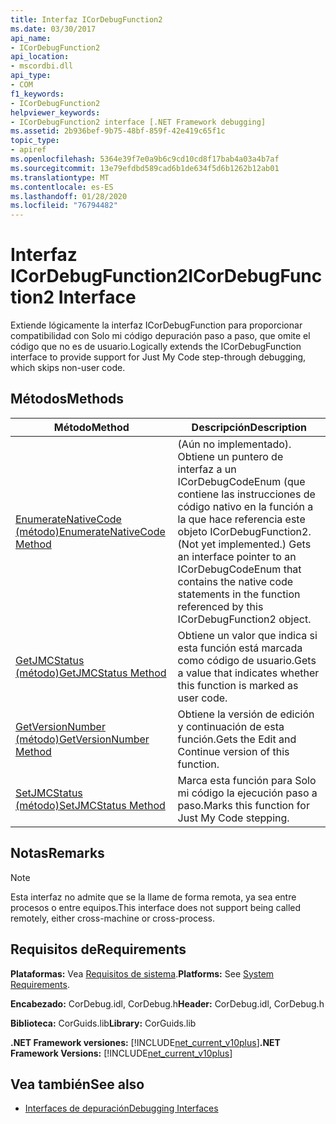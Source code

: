 ```yaml
---
title: Interfaz ICorDebugFunction2
ms.date: 03/30/2017
api_name:
- ICorDebugFunction2
api_location:
- mscordbi.dll
api_type:
- COM
f1_keywords:
- ICorDebugFunction2
helpviewer_keywords:
- ICorDebugFunction2 interface [.NET Framework debugging]
ms.assetid: 2b936bef-9b75-48bf-859f-42e419c65f1c
topic_type:
- apiref
ms.openlocfilehash: 5364e39f7e0a9b6c9cd10cd8f17bab4a03a4b7af
ms.sourcegitcommit: 13e79efdbd589cad6b1de634f5d6b1262b12ab01
ms.translationtype: MT
ms.contentlocale: es-ES
ms.lasthandoff: 01/28/2020
ms.locfileid: "76794482"
---
```

# <a name="icordebugfunction2-interface"></a><span data-ttu-id="07b7e-102">Interfaz ICorDebugFunction2</span><span class="sxs-lookup"><span data-stu-id="07b7e-102">ICorDebugFunction2 Interface</span></span>

<span data-ttu-id="07b7e-103">Extiende lógicamente la interfaz ICorDebugFunction para proporcionar compatibilidad con Solo mi código depuración paso a paso, que omite el código que no es de usuario.</span><span class="sxs-lookup"><span data-stu-id="07b7e-103">Logically extends the ICorDebugFunction interface to provide support for Just My Code step-through debugging, which skips non-user code.</span></span>  
  
## <a name="methods"></a><span data-ttu-id="07b7e-104">Métodos</span><span class="sxs-lookup"><span data-stu-id="07b7e-104">Methods</span></span>  
  
|<span data-ttu-id="07b7e-105">Método</span><span class="sxs-lookup"><span data-stu-id="07b7e-105">Method</span></span>|<span data-ttu-id="07b7e-106">Descripción</span><span class="sxs-lookup"><span data-stu-id="07b7e-106">Description</span></span>|  
|------------|-----------------|  
|[<span data-ttu-id="07b7e-107">EnumerateNativeCode (método)</span><span class="sxs-lookup"><span data-stu-id="07b7e-107">EnumerateNativeCode Method</span></span>](icordebugfunction2-enumeratenativecode-method.md)|<span data-ttu-id="07b7e-108">(Aún no implementado). Obtiene un puntero de interfaz a un ICorDebugCodeEnum (que contiene las instrucciones de código nativo en la función a la que hace referencia este objeto ICorDebugFunction2.</span><span class="sxs-lookup"><span data-stu-id="07b7e-108">(Not yet implemented.) Gets an interface pointer to an ICorDebugCodeEnum that contains the native code statements in the function referenced by this ICorDebugFunction2 object.</span></span>|  
|[<span data-ttu-id="07b7e-109">GetJMCStatus (método)</span><span class="sxs-lookup"><span data-stu-id="07b7e-109">GetJMCStatus Method</span></span>](icordebugfunction2-getjmcstatus-method.md)|<span data-ttu-id="07b7e-110">Obtiene un valor que indica si esta función está marcada como código de usuario.</span><span class="sxs-lookup"><span data-stu-id="07b7e-110">Gets a value that indicates whether this function is marked as user code.</span></span>|  
|[<span data-ttu-id="07b7e-111">GetVersionNumber (método)</span><span class="sxs-lookup"><span data-stu-id="07b7e-111">GetVersionNumber Method</span></span>](icordebugfunction2-getversionnumber-method.md)|<span data-ttu-id="07b7e-112">Obtiene la versión de edición y continuación de esta función.</span><span class="sxs-lookup"><span data-stu-id="07b7e-112">Gets the Edit and Continue version of this function.</span></span>|  
|[<span data-ttu-id="07b7e-113">SetJMCStatus (método)</span><span class="sxs-lookup"><span data-stu-id="07b7e-113">SetJMCStatus Method</span></span>](icordebugfunction2-setjmcstatus-method.md)|<span data-ttu-id="07b7e-114">Marca esta función para Solo mi código la ejecución paso a paso.</span><span class="sxs-lookup"><span data-stu-id="07b7e-114">Marks this function for Just My Code stepping.</span></span>|  
  
## <a name="remarks"></a><span data-ttu-id="07b7e-115">Notas</span><span class="sxs-lookup"><span data-stu-id="07b7e-115">Remarks</span></span>  
  
> [!NOTE]
> <span data-ttu-id="07b7e-116">Esta interfaz no admite que se la llame de forma remota, ya sea entre procesos o entre equipos.</span><span class="sxs-lookup"><span data-stu-id="07b7e-116">This interface does not support being called remotely, either cross-machine or cross-process.</span></span>  
  
## <a name="requirements"></a><span data-ttu-id="07b7e-117">Requisitos de</span><span class="sxs-lookup"><span data-stu-id="07b7e-117">Requirements</span></span>  
 <span data-ttu-id="07b7e-118">**Plataformas:** Vea [Requisitos de sistema](../../../../docs/framework/get-started/system-requirements.md).</span><span class="sxs-lookup"><span data-stu-id="07b7e-118">**Platforms:** See [System Requirements](../../../../docs/framework/get-started/system-requirements.md).</span></span>  
  
 <span data-ttu-id="07b7e-119">**Encabezado:** CorDebug.idl, CorDebug.h</span><span class="sxs-lookup"><span data-stu-id="07b7e-119">**Header:** CorDebug.idl, CorDebug.h</span></span>  
  
 <span data-ttu-id="07b7e-120">**Biblioteca:** CorGuids.lib</span><span class="sxs-lookup"><span data-stu-id="07b7e-120">**Library:** CorGuids.lib</span></span>  
  
 <span data-ttu-id="07b7e-121">**.NET Framework versiones:** [!INCLUDE[net_current_v10plus](../../../../includes/net-current-v10plus-md.md)]</span><span class="sxs-lookup"><span data-stu-id="07b7e-121">**.NET Framework Versions:** [!INCLUDE[net_current_v10plus](../../../../includes/net-current-v10plus-md.md)]</span></span>  
  
## <a name="see-also"></a><span data-ttu-id="07b7e-122">Vea también</span><span class="sxs-lookup"><span data-stu-id="07b7e-122">See also</span></span>

- [<span data-ttu-id="07b7e-123">Interfaces de depuración</span><span class="sxs-lookup"><span data-stu-id="07b7e-123">Debugging Interfaces</span></span>](debugging-interfaces.md)
